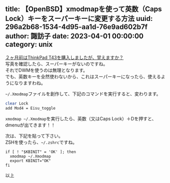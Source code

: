 title: 【OpenBSD】xmodmapを使って英数（Caps Lock）キーをスーパーキーに変更する方法
uuid: 296a2b68-1534-4d95-aa1d-76e9ad602b7f
author: 諏訪子
date: 2023-04-01 00:00:00
category: unix
----
[２ヶ月前はThinkPad T43を購入しましたが、覚えますか？](/blog/thinkpad-t43-ssd-install-way.xhtml)\
写真を確認したら、スーパーキーがないのですね。\
それでDWMを使うのは無理となります。\
でも、英数キーを全然使わないから、これはスーパーキーになったら、使えるようになりますわね。

`~/.Xmodmap`ファイルを創作して、下記のコマンドを実行すると、変わります。

```sh
clear Lock
add Mod4 = Eisu_toggle
```

`xmodmap ~/.Xmodmap`を実行したら、英数（又はCaps Lock）＋Dを押すと、dmenuが出てきます！！

次は、下記を貼って下さい。\
ZSHを使ったら、`~/.zshrc`ですね。

```
if [ ! "$KBINIT" = 'OK' ]; then
  xmodmap ~/.Xmodmap
  export KBINIT="OK"
fi
```

以上
